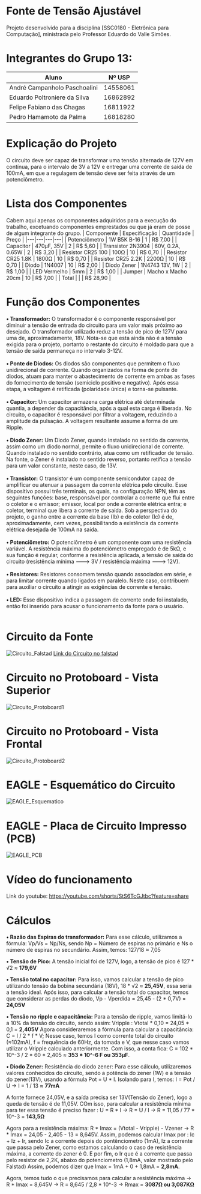 # Fonte de Tensão Ajustável
Projeto desenvolvido para a disciplina [SSC0180 - Eletrônica para Computação], ministrada pelo Professor Eduardo do Valle Simôes.

# Integrantes do Grupo 13:
| Aluno | Nº USP |
|---|---|
| André Campanholo Paschoalini | 14558061 |
| Eduardo Poltroniere da Silva | 16862892 |
| Felipe Fabiano das Chagas | 16811922 |
| Pedro Hamamoto da Palma | 16818280 |

# Explicação do Projeto
O circuito deve ser capaz de transformar uma tensão alternada de 127V em contínua, para o intervalo de 3V a 12V e entregar uma corrente de saída de 100mA, em que a regulagem de tensão deve ser feita através de um potenciômetro.

# Lista dos Componentes
Cabem aqui apenas os componentes adquiridos para a execução do trabalho, excetuando componentes emprestados ou que já eram de posse de algum integrante do grupo.
| Componente | Especificação | Quantidade | Preço |
|---|---|---|---|
| Potenciômetro | 1W B5K B-16 | 1 | R$ 7,00 |
| Capacitor | 470μF, 35V | 2 | R$ 5,60 |
| Transistor 2N3904 | 60V, 0.2A, 0.65W | 2 | R$ 3,20 |
| Resistor CR25 100 | 100Ω | 10 | R$ 0,70 |
| Resistor CR25 1.8K | 1800Ω | 10 | R$ 0,70 |
| Resistor CR25 2.2K | 2200Ω | 10 | R$ 0,70 |
| Diodo | 1N4007 | 10 | R$ 2,00 |
| Diodo Zener | 1N4743 13V, 1W | 2 | R$ 1,00 |
| LED Vermelho | 5mm | 2 | R$ 1,00 |
| Jumper | Macho x Macho 20cm | 10 | R$ 7,00 |
| Total |   |   | R$ 28,90 |

# Função dos Componentes
**• Transformador:** O transformador é o componente responsável por diminuir a tensão de entrada do circuito para um valor mais próximo ao desejado. O transformador utilizado reduz a tensão de pico de 127V para uma de, aproximadamente, 18V. Nota-se que esta ainda não é a tensão exigida para o projeto, portanto o restante do circuito é moldado para que a tensão de saída permaneça no intervalo 3-12V.<br><br>
**• Ponte de Diodos:** Os diodos são componentes que permitem o fluxo unidirecional de corrente. Quando organizados na forma de ponte de diodos, atuam para manter o abastecimento de corrente em ambas as fases do fornecimento de tensão (semiciclo positivo e negativo). Após essa etapa, a voltagem é retificada (polaridade única) e torna-se pulsante.<br><br>
**• Capacitor:** Um capacitor armazena carga elétrica até determinada quantia, a depender da capacitância, após a qual esta carga é liberada. No circuito, o capacitor é responsável por filtrar a voltagem, reduzindo a amplitude da pulsação. A voltagem resultante assume a forma de um Ripple.<br><br>
**• Diodo Zener:** Um Diodo Zener, quando instalado no sentido da corrente, assim como um diodo normal, permite o fluxo unidirecional de corrente. Quando instalado no sentido contrário, atua como um retificador de tensão. Na fonte, o Zener é instalado no sentido reverso, portanto retifica a tensão para um valor constante, neste caso, de 13V.<br><br>
**• Transistor:** O transistor é um componente semicondutor capaz de amplificar ou atenuar a passagem da corrente elétrica pelo circuito. Esse dispositivo possui três terminais, os quais, na configuração NPN, têm as seguintes funções: base, responsável por controlar a corrente que flui entre o coletor e o emissor; emissor, local por onde a corrente elétrica entra; e coletor, terminal que libera a corrente de saída. Sob a perspectiva do projeto, o ganho entre a corrente da base (Ib) e do coletor (Ic) é de, aproximadamente, cem vezes, possibilitando a existência da corrente elétrica desejada de 100mA na saída.<br><br>
**• Potenciômetro:** O potenciômetro é um componente com uma resistência variável. A resistência máxima do potenciômetro empregado é de 5kΩ, e sua função é regular, conforme a resistência aplicada, a tensão de saída do circuito (resistência mínima ---> 3V / resistência máxima ---> 12V).<br><br>
**• Resistores:** Resistores consomem tensão quando associados em série, e para limitar corrente quando ligados em paralelo. Neste caso, contribuem para auxiliar o circuito a atingir as exigências de corrente e tensão.<br><br>
**• LED:** Esse dispositivo indica a passagem de corrente onde foi instalado, então foi inserido para acusar o funcionamento da fonte para o usuário.<br><br>

# Circuito da Fonte
![Circuito_Falstad](https://github.com/user-attachments/assets/753f5140-2f8f-4558-91b9-41d9b97e7e20)
[Link do Circuito no falstad](https://tinyurl.com/2cjqocsm)

# Circuito no Protoboard - Vista Superior
![Circuito_Protoboard1](https://github.com/user-attachments/assets/ac1da0dd-7930-468d-b1b4-476971e12a93)

# Circuito no Protoboard - Vista Frontal
![Circuito_Protoboard2](https://github.com/user-attachments/assets/5a615ed1-d733-4367-8e0f-ed9c118c0db6)

# EAGLE - Esquemático do Circuito 
![EAGLE_Esquematico](https://github.com/user-attachments/assets/f0c94348-775d-4e4a-9912-604963d73fee)

# EAGLE - Placa de Circuito Impresso (PCB)
![EAGLE_PCB](https://github.com/user-attachments/assets/ca3a65e0-cf54-4e7a-9ae3-f715dc206810)

# Vídeo do funcionamento
Link do youtube: https://youtube.com/shorts/StS6TcGJtbc?feature=share
# Cálculos

**• Razão das Espiras do transformador:** Para esse cálculo, utilizamos a fórmula: Vp/Vs = Np/Ns, sendo Np = Número de espiras no primário e Ns o número de espiras no secundário. Assim, temos: 127/18 ≈ 7,05

**• Tensão de Pico:** A tensão inicial foi de 127V, logo, a tensão de pico é 127 * √2 ≈ **179,6V**

**• Tensão total no capacitor:** Para isso, vamos calcular a tensão de pico utilizando tensão da bobina secundária (18V), 18 * √2 ≈ **25,45V**, essa seria a tensão ideal.
Após isso, para calcular a tensão total do capacitor, temos que considerar as perdas do diodo, Vp - Vperdida = 25,45 - (2 * 0,7V) = **24,05V** 

**• Tensão no ripple e capacitância:** Para a tensão de ripple, vamos limitá-lo a 10% da tensão do circuito, sendo assim: Vripple : Vtotal * 0,10 = 24,05 * 0,1 = **2,405V**
Agora consideraremos a fórmula para calcular a capacitância: C = I / 2 * f * V; Nesse caso, temos I como corrente total do circuito (≈102mA), f = frequência de 60Hz, da tomada e V, que nesse caso vamos utilizar o Vripple calculado anteriormente. Com isso, a conta fica: C = 102 * 10^-3 / 2 * 60 * 2,405 ≈ **353 * 10^-6 F ou 353μF**.

**• Diodo Zener:** Resistência do diodo zener: Para esse cálculo, utilizaremos valores conhecidos do circuito, sendo a potência do zener (1W) e a tensão do zener(13V), usando a fórmula Pot = U * I. Isolando para I, temos: I = Pot / U -> I = 1 / 13  ≈ **77mA**

A fonte fornece 24,05V, e a saída precisa ser 13V(Tensão do Zener), logo a queda de tensão é de 11,05V. COm isso, para calcular a resistência mínima para ter essa tensão é preciso fazer : U = R * I -> R = U / I -> R = 11,05 / 77 * 10^-3 =  **143,5Ω**    

Agora para a resistência máxima: R * Imax = (Vtotal - Vripple) - Vzener -> R * Imax = 24,05 - 2,405 - 13 = 8,645V. Assim, podemos calcular Imax por : Ic + Iz + Ir, sendo Ic a corrente depois do pontênciometro (1mA), Iz a corrente que passa pelo Zener, como estamos calculando o caso de resistência máxima, a corrente do zener é 0. E por fim, o Ir que é a corrente que passa pelo resistor de 2,2K, abaixo do potenciometro (1,8mA, valor mostrado pelo Falstad)
Assim, podemos dizer que Imax = 1mA + 0 + 1,8mA = **2,8mA**.  

Agora, temos tudo o que precisamos para calcular a resistência máxima -> R * Imax = 8,645V -> R = 8,645 / 2,8 * 10^-3 -> Rmax = **3087Ω ou 3,087KΩ**


